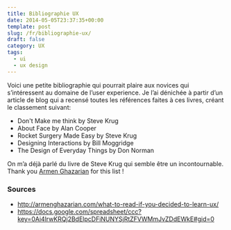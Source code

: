 ```yaml
---
title: Bibliographie UX
date: 2014-05-05T23:37:35+00:00 
template: post
slug: /fr/bibliographie-ux/
draft: false
category: UX
tags:
  - ui
  - ux design
---
```


Voici une petite bibliographie qui pourrait plaire aux novices qui s&rsquo;intéressent au domaine de l&rsquo;user experience. Je l&rsquo;ai dénichée à partir d&rsquo;un article de blog qui a recensé toutes les références faites à ces livres, créant le classement suivant:

- Don't Make me think by Steve Krug
- About Face by Alan Cooper
- Rocket Surgery Made Easy by Steve Krug
- Designing Interactions by Bill Moggridge
- The Design of Everyday Things by Don Norman


On m&rsquo;a déjà parlé du livre de Steve Krug qui semble être un incontournable. Thank you <a href="http://armenghazarian.com/what-to-read-if-you-decided-to-learn-ux/">Armen Ghazarian</a> for this list !

### Sources
- http://armenghazarian.com/what-to-read-if-you-decided-to-learn-ux/
- https://docs.google.com/spreadsheet/ccc?key=0Ai4lrwKRQj2BdElpcDFiNUNYSjRtZFVWMmJvZDdEWkE#gid=0
